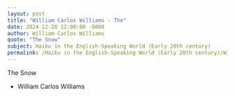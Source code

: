 ```yaml
---
layout: post
title: "William Carlos Williams - The"
date: 2024-12-28 12:00:00 -0000
author: William Carlos Williams
quote: "The Snow"
subject: Haiku in the English-Speaking World (Early 20th century)
permalink: /Haiku in the English-Speaking World (Early 20th century)/William Carlos Williams/William Carlos Williams - The
---
```


The Snow

- William Carlos Williams
